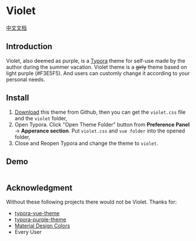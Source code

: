 # Violet

[中文文档](README_zh-CN.md)

## Introduction

Violet, also deemed as purple, is a [Typora](https://typora.io/) theme for self-use made by the author during the summer vacation. Violet theme is a ~~girly~~ theme based on light purple (#F3E5F5). And users can customly change it according to your personal needs.

## Install

1. [Download](https://github.com/chillcicada/typora-theme-violet/archive/refs/heads/main.zip) this theme from Github, then you can get the `violet.css` file and the `violet` folder,
2. Open Typora. Click "Open Theme Folder" button from **Preference Panel** → **Apperance section**. Put `violet.css` and `vue folder` into the opened folder,
3. Close and Reopen Typora and change the theme to `violet`.

## Demo

![]()

## Acknowledgment

Without these following projects there would not be Violet.
Thanks for:

- [typora-vue-theme](https://github.com/blinkfox/typora-vue-theme)
- [typora-purple-theme](https://github.com/hliu202/typora-purple-theme)
- [Material Design Colors](https://materialui.co/colors/)
- Every User

